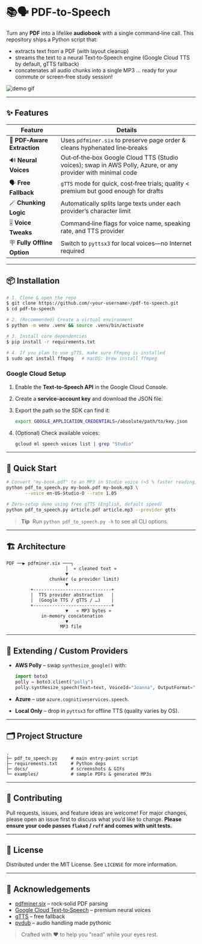 # 📚🗣️ PDF‑to‑Speech

Turn any **PDF** into a lifelike **audiobook** with a single command‑line call. This repository ships a Python script that:

* extracts text from a PDF (with layout cleanup)
* streams the text to a neural Text‑to‑Speech engine (Google Cloud TTS by default, gTTS fallback)
* concatenates all audio chunks into a single MP3 … ready for your commute or screen‑free study session!

![demo gif](docs/demo.gif)

---

## ✨ Features

| Feature                     | Details                                                                                                      |
| --------------------------- | ------------------------------------------------------------------------------------------------------------ |
| 📄 **PDF‑Aware Extraction** | Uses `pdfminer.six` to preserve page order & cleans hyphenated line‑breaks                                   |
| 🔊 **Neural Voices**        | Out‑of‑the‑box Google Cloud TTS (Studio voices); swap in AWS Polly, Azure, or any provider with minimal code |
| 🗣 **Free Fallback**        | `gTTS` mode for quick, cost‑free trials; quality < premium but good enough for drafts                        |
| 🪄 **Chunking Logic**       | Automatically splits large texts under each provider’s character limit                                       |
| 🎚 **Voice Tweaks**         | Command‑line flags for voice name, speaking rate, and TTS provider                                           |
| 🪧 **Fully Offline Option** | Switch to `pyttsx3` for local voices—no Internet required                                                    |

---

## 📦 Installation

```bash
# 1. Clone & open the repo
$ git clone https://github.com/<your‑username>/pdf-to-speech.git
$ cd pdf-to-speech

# 2. (Recommended) Create a virtual environment
$ python -m venv .venv && source .venv/bin/activate

# 3. Install core dependencies
$ pip install -r requirements.txt

# 4. If you plan to use gTTS, make sure FFmpeg is installed
$ sudo apt install ffmpeg   # macOS: brew install ffmpeg
```

### Google Cloud Setup

1. Enable the **Text‑to‑Speech API** in the Google Cloud Console.
2. Create a **service‑account key** and download the JSON file.
3. Export the path so the SDK can find it:

   ```bash
   export GOOGLE_APPLICATION_CREDENTIALS=/absolute/path/to/key.json
   ```
4. (Optional) Check available voices:

   ```bash
   gcloud ml speech voices list | grep "Studio"
   ```

---

## 🚀 Quick Start

```bash
# Convert "my-book.pdf" to an MP3 in Studio voice (≈5 % faster reading)
python pdf_to_speech.py my-book.pdf my-book.mp3 \
       --voice en-US-Studio-O --rate 1.05

# Zero‑setup demo using free gTTS (English, default speed)
python pdf_to_speech.py article.pdf article.mp3 --provider gtts
```

> **Tip**  Run `python pdf_to_speech.py -h` to see all CLI options.

---

## 🏗 Architecture

```
PDF ──▶ pdfminer.six ───┐
                      │  « cleaned text »
                      ▼
                chunker (≤ provider limit)
                      ▼
         +-----------------------------+
         |  TTS provider abstraction   |
         |  (Google TTS / gTTS / …)    |
         +-----------------------------+
                      ▼   « MP3 bytes »
             in‑memory concatenation
                      ▼
                    MP3 file
```

---

## 🔧 Extending / Custom Providers

* **AWS Polly** – swap `synthesize_google()` with:

  ```python
  import boto3
  polly = boto3.client("polly")
  polly.synthesize_speech(Text=text, VoiceId="Joanna", OutputFormat="mp3")
  ```
* **Azure** – use `azure.cognitiveservices.speech`.
* **Local Only** – drop in `pyttsx3` for offline TTS (quality varies by OS).

---

## 🗂 Project Structure

```
.
├─ pdf_to_speech.py     # main entry‑point script
├─ requirements.txt     # Python deps
├─ docs/                # screenshots & GIFs
└─ examples/            # sample PDFs & generated MP3s
```

---

## 🤝 Contributing

Pull requests, issues, and feature ideas are welcome!  For major changes, please open an issue first to discuss what you’d like to change.  **Please ensure your code passes `flake8` / `ruff` and comes with unit tests.**

---

## 📄 License

Distributed under the MIT License.  See `LICENSE` for more information.

---

## 🙏 Acknowledgements

* [pdfminer.six](https://github.com/pdfminer/pdfminer.six) – rock‑solid PDF parsing
* [Google Cloud Text‑to‑Speech](https://cloud.google.com/text-to-speech) – premium neural voices
* [gTTS](https://pypi.org/project/gTTS/) – free fallback
* [pydub](https://github.com/jiaaro/pydub) – audio handling made pythonic

> Crafted with ♥ to help you "read" while your eyes rest.
